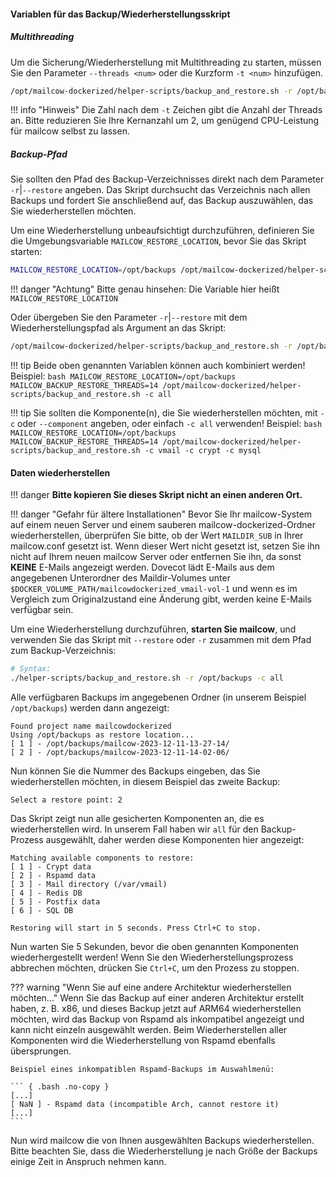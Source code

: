 #### Variablen für das Backup/Wiederherstellungsskript
##### Multithreading
Um die Sicherung/Wiederherstellung mit Multithreading zu starten, müssen Sie den Parameter `--threads <num>` oder die Kurzform `-t <num>` hinzufügen.

```bash
/opt/mailcow-dockerized/helper-scripts/backup_and_restore.sh -r /opt/backups -c all -t 14
```

!!! info "Hinweis"
    Die Zahl nach dem `-t` Zeichen gibt die Anzahl der Threads an. Bitte reduzieren Sie Ihre Kernanzahl um 2, um genügend CPU-Leistung für mailcow selbst zu lassen.

##### Backup-Pfad
Sie sollten den Pfad des Backup-Verzeichnisses direkt nach dem Parameter `-r`|`--restore` angeben. Das Skript durchsucht das Verzeichnis nach allen Backups und fordert Sie anschließend auf, das Backup auszuwählen, das Sie wiederherstellen möchten.

Um eine Wiederherstellung unbeaufsichtigt durchzuführen, definieren Sie die Umgebungsvariable `MAILCOW_RESTORE_LOCATION`, bevor Sie das Skript starten:

```bash
MAILCOW_RESTORE_LOCATION=/opt/backups /opt/mailcow-dockerized/helper-scripts/backup_and_restore.sh -c all
```

!!! danger "Achtung"
    Bitte genau hinsehen: Die Variable hier heißt `MAILCOW_RESTORE_LOCATION`

Oder übergeben Sie den Parameter `-r`|`--restore` mit dem Wiederherstellungspfad als Argument an das Skript:

```bash
/opt/mailcow-dockerized/helper-scripts/backup_and_restore.sh -r /opt/backups -c all
```

!!! tip
    Beide oben genannten Variablen können auch kombiniert werden! Beispiel:
    ```bash
    MAILCOW_RESTORE_LOCATION=/opt/backups MAILCOW_BACKUP_RESTORE_THREADS=14 /opt/mailcow-dockerized/helper-scripts/backup_and_restore.sh -c all
    ```

!!! tip
    Sie sollten die Komponente(n), die Sie wiederherstellen möchten, mit `-c` oder `--component` angeben, oder einfach `-c all` verwenden! Beispiel:
    ```bash
    MAILCOW_RESTORE_LOCATION=/opt/backups MAILCOW_BACKUP_RESTORE_THREADS=14 /opt/mailcow-dockerized/helper-scripts/backup_and_restore.sh -c vmail -c crypt -c mysql
    ```

#### Daten wiederherstellen

!!! danger
    **Bitte kopieren Sie dieses Skript nicht an einen anderen Ort.**

!!! danger "Gefahr für ältere Installationen"
    Bevor Sie Ihr mailcow-System auf einem neuen Server und einem sauberen mailcow-dockerized-Ordner wiederherstellen, überprüfen Sie bitte, ob der Wert `MAILDIR_SUB` in Ihrer mailcow.conf gesetzt ist. Wenn dieser Wert nicht gesetzt ist, setzen Sie ihn nicht auf Ihrem neuen mailcow Server oder entfernen Sie ihn, da sonst **KEINE** E-Mails angezeigt werden. Dovecot lädt E-Mails aus dem angegebenen Unterordner des Maildir-Volumes unter `$DOCKER_VOLUME_PATH/mailcowdockerized_vmail-vol-1` und wenn es im Vergleich zum Originalzustand eine Änderung gibt, werden keine E-Mails verfügbar sein.

Um eine Wiederherstellung durchzuführen, **starten Sie mailcow**, und verwenden Sie das Skript mit `--restore` oder `-r` zusammen mit dem Pfad zum Backup-Verzeichnis:

```bash
# Syntax:
./helper-scripts/backup_and_restore.sh -r /opt/backups -c all
```

Alle verfügbaren Backups im angegebenen Ordner (in unserem Beispiel `/opt/backups`) werden dann angezeigt:

``` { .bash .no-copy }
Found project name mailcowdockerized
Using /opt/backups as restore location...
[ 1 ] - /opt/backups/mailcow-2023-12-11-13-27-14/
[ 2 ] - /opt/backups/mailcow-2023-12-11-14-02-06/
```

Nun können Sie die Nummer des Backups eingeben, das Sie wiederherstellen möchten, in diesem Beispiel das zweite Backup:

``` { .bash .no-copy }
Select a restore point: 2
```

Das Skript zeigt nun alle gesicherten Komponenten an, die es wiederherstellen wird.
In unserem Fall haben wir `all` für den Backup-Prozess ausgewählt, daher werden diese Komponenten hier angezeigt:

``` { .bash .no-copy }
Matching available components to restore:
[ 1 ] - Crypt data
[ 2 ] - Rspamd data
[ 3 ] - Mail directory (/var/vmail)
[ 4 ] - Redis DB
[ 5 ] - Postfix data
[ 6 ] - SQL DB

Restoring will start in 5 seconds. Press Ctrl+C to stop.
```

Nun warten Sie 5 Sekunden, bevor die oben genannten Komponenten wiederhergestellt werden! Wenn Sie den Wiederherstellungsprozess abbrechen möchten, drücken Sie `Ctrl+C`, um den Prozess zu stoppen.

??? warning "Wenn Sie auf eine andere Architektur wiederherstellen möchten..."
    Wenn Sie das Backup auf einer anderen Architektur erstellt haben, z. B. x86, und dieses Backup jetzt auf ARM64 wiederherstellen möchten, wird das Backup von Rspamd als inkompatibel angezeigt und kann nicht einzeln ausgewählt werden. Beim Wiederherstellen aller Komponenten wird die Wiederherstellung von Rspamd ebenfalls übersprungen.

    Beispiel eines inkompatiblen Rspamd-Backups im Auswahlmenü:

    ``` { .bash .no-copy }
    [...]
    [ NaN ] - Rspamd data (incompatible Arch, cannot restore it)
    [...]
    ```

Nun wird mailcow die von Ihnen ausgewählten Backups wiederherstellen. Bitte beachten Sie, dass die Wiederherstellung je nach Größe der Backups einige Zeit in Anspruch nehmen kann.
